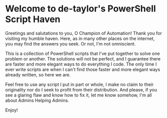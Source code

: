 # Welcome to de-taylor's PowerShell Script Haven

Greetings and salutations to you, O Champion of Automation! Thank you for visiting my humble haven.
Here, as in many other places on the internet, you may find the answers you seek. Or not, I'm not omniscient.

This is a collection of PowerShell scripts that I've put together to solve one problem or another. The solutions
will not be perfect, and I guarantee there are faster and more elegant ways to do everything I code. The only time
I ever write scripts are when I can't find those faster and more elegant ways already written, so here we are.

Feel free to use any script I put in part or whole, I make no claim to their originality nor do I seek to profit
from their distribution. And please, if you see a glaring flaw and know how to fix it, let me know somehow, I'm
all about Admins Helping Admins.

Enjoy!
